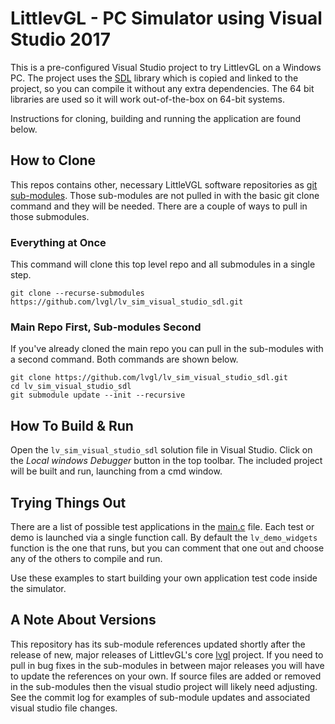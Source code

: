 # LittlevGL - PC Simulator using Visual Studio 2017

This is a pre-configured Visual Studio project to try LittlevGL on a Windows PC. The project uses the [SDL](https://www.libsdl.org/) library which is copied and linked to the project, so you can compile it without any extra dependencies. The 64 bit libraries are used so it will work out-of-the-box on 64-bit systems.

Instructions for cloning, building and running the application are found below.

## How to Clone

This repos contains other, necessary LittleVGL software repositories as [git sub-modules](https://git-scm.com/book/en/v2/Git-Tools-Submodules).  Those sub-modules are not pulled in with the basic git clone command and they will be needed.  There are a couple of ways to pull in those submodules.

### Everything at Once

This command will clone this top level repo and all submodules in a single step.

```
git clone --recurse-submodules https://github.com/lvgl/lv_sim_visual_studio_sdl.git
```

### Main Repo First, Sub-modules Second

If you've already cloned the main repo you can pull in the sub-modules with a second command.  Both commands are shown below.

```
git clone https://github.com/lvgl/lv_sim_visual_studio_sdl.git
cd lv_sim_visual_studio_sdl
git submodule update --init --recursive
```

## How To Build & Run

Open the `lv_sim_visual_studio_sdl` solution file in Visual Studio. Click on the _Local windows Debugger_ button in the top toolbar.  The included project will be built and run, launching from a cmd window.

## Trying Things Out

There are a list of possible test applications in the [main.c](visual_studio_2017_sdl/main.c) file.  Each test or demo is launched via a single function call.  By default the `lv_demo_widgets` function is the one that runs, but you can comment that one out and choose any of the others to compile and run.

Use these examples to start building your own application test code inside the simulator.

## A Note About Versions

This repository has its sub-module references updated shortly after the release of new, major releases of LittlevGL's core [lvgl](https://github.com/lvgl/lvgl) project.  If you need to pull in bug fixes in the sub-modules in between major releases you will have to update the references on your own.  If source files are added or removed in the sub-modules then the visual studio project will likely need adjusting.  See the commit log for examples of sub-module updates and associated visual studio file changes.
